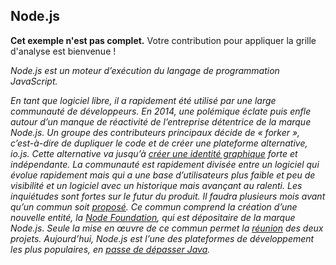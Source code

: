 ## Node.js

**Cet exemple n'est pas complet.** Votre contribution pour appliquer la grille d'analyse est bienvenue !

_Node.js est un moteur d’exécution du langage de programmation JavaScript._

_En tant que logiciel libre, il a rapidement été utilisé par une large communauté de développeurs. En 2014, une polémique éclate puis enfle autour d’un manque de réactivité de l’entreprise détentrice de la marque Node.js. Un groupe des contributeurs principaux décide de « forker », c’est-à-dire de dupliquer le code et de créer une plateforme alternative, io.js. Cette alternative va jusqu’à_ [_créer une identité graphique_](http://designhooks.com/case-study-building-logo-brand-indentity-io-js/) _forte et indépendante. La communauté est rapidement divisée entre un logiciel qui évolue rapidement mais qui a une base d’utilisateurs plus faible et peu de visibilité et un logiciel avec un historique mais avançant au ralenti. Les inquiétudes sont fortes sur le futur du produit. Il faudra plusieurs mois avant qu’un commun soit_ [_proposé_](https://github.com/nodejs/node/issues/978)_. Ce commun comprend la création d’une nouvelle entité, la_ [_Node Foundation_](https://nodejs.org/en/foundation/)_, qui est dépositaire de la marque Node.js. Seule la mise en œuvre de ce commun permet la_ [_réunion_](https://github.com/nodejs/node/issues/1664#issuecomment-101828384) _des deux projets. Aujourd’hui, Node.js est l’une des plateformes de développement les plus populaires, en_ [_passe de dépasser Java_](http://blog.builtinnode.com/post/node-js-will-overtake-java-within-a-year-analysis)_._
